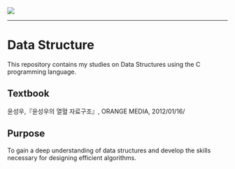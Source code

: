 <img src="https://img.shields.io/badge/Language-A8B9CC?style=for-the-badge&logo=C&logoColor=white">

---
# Data Structure
This repository contains my studies on Data Structures using the C programming language.

## Textbook
윤성우,『윤성우의 열혈 자료구조』, ORANGE MEDIA, 2012/01/16/

## Purpose
To gain a deep understanding of data structures and develop the skills necessary for designing efficient algorithms.

